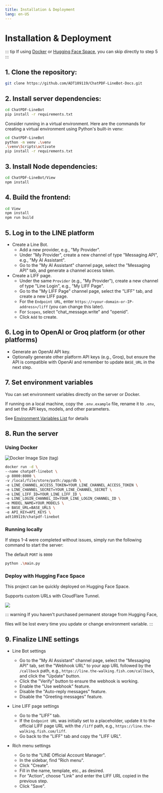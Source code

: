 ```yaml
---
title: Installation & Deployment
lang: en-US
---
```


# Installation & Deployment
::: tip
If using [Docker](#using-docker) or [Hugging Face Space](#deploy-with-hugging-face-space), you can skip directly to step 5
:::

## 1. Clone the repository:
```sh
git clone https://github.com/ADT109119/ChatPDF-LineBot-Docs.git
```

## 2. Install server dependencies:
```sh
cd ChatPDF-LineBot
pip install -r requirements.txt
```

Consider running in a virtual environment. Here are the commands for creating a virtual environment using Python's built-in venv:

```sh
cd ChatPDF-LineBot
python -m venv .\venv
.\venv\Scripts\activate
pip install -r requirements.txt
```

## 3. Install Node dependencies:
```sh
cd ChatPDF-LineBot/View
npm install
```

## 4. Build the frontend:
```sh
cd View
npm install
npm run build
```

## 5. Log in to the LINE platform
   * Create a Line Bot.
      * Add a new provider, e.g., "My Provider".
      * Under "My Provider", create a new channel of type "Messaging API", e.g., "My AI Assistant".
      * Go to the "My AI Assistant" channel page, select the "Messaging API" tab, and generate a channel access token.
   * Create a LIFF page.
      * Under the same `Provider` (e.g., "My Provider"), create a new channel of type "Line Login", e.g., "My LIFF Page".
      * Go to the "My LIFF Page" channel page, select the "LIFF" tab, and create a new LIFF page.
      * For the `Endpoint URL`, enter `https://<your-domain-or-IP-address>/liff` (you can change this later).
      * For `Scopes`, select "chat_message.write" and "openid".
      * Click `Add` to create.

## 6. Log in to OpenAI or Groq platform (or other platforms)
* Generate an OpenAI API key.
* Optionally generate other platform API keys (e.g., Groq), but ensure the API is compatible with OpenAI and remember to update `BASE_URL` in the next step.

## 7. Set environment variables

You can set environment variables directly on the server or Docker.

If running on a local machine, copy the `.env.example` file, rename it to `.env`, and set the API keys, models, and other parameters.

See [Environment Variables List](./configuration.html) for details

## 8. Run the server

### Using Docker

![Docker Image Size (tag)](https://img.shields.io/docker/image-size/adt109119/chatpdf-linebot/latest)

```sh
docker run -d \
--name chatpdf-linebot \
-p 8000:8000 \
-v /local/file/store/path:/app/db \
-e LINE_CHANNEL_ACCESS_TOKEN=YOUR_LINE_CHANNEL_ACCESS_TOKEN \
-e LINE_CHANNEL_SECRET=YOUR_LINE_CHANNEL_SECRET \
-e LINE_LIFF_ID=YOUR_LINE_LIFF_ID \
-e LINE_LOGIN_CHANNEL_ID=YOUR_LINE_LOGIN_CHANNEL_ID \
-e MODEL_NAME=YOUR_MODELS \
-e BASE_URL=BASE_URLS \
-e API_KEY=API_KEYS \
adt109119/chatpdf-linebot
```

### Running locally

If steps 1-4 were completed without issues, simply run the following command to start the server:

The default `PORT` is `8000`

```sh
python .\main.py
```

### Deploy with Hugging Face Space

This project can be quickly deployed on Hugging Face Space.

Supports custom URLs with CloudFlare Tunnel.

[![](https://huggingface.co/datasets/huggingface/badges/resolve/main/deploy-on-spaces-lg-dark.svg)](https://huggingface.co/spaces/ADT109119/ChatPDF-LineBot?duplicate=true)

::: warning
If you haven't purchased permanent storage from Hugging Face,

files will be lost every time you update or change environment variable.
:::

## 9. Finalize LINE settings
* Line Bot settings
  * Go to the "My AI Assistant" channel page, select the "Messaging API" tab, set the "Webhook URL" to your app URL followed by the `/callback` path, e.g., `https://line.the-walking.fish.com/callback`, and click the "Update" button.
  * Click the "Verify" button to ensure the webhook is working.
  * Enable the "Use webhook" feature.
  * Disable the "Auto-reply messages" feature.
  * Disable the "Greeting messages" feature.

* Line LIFF page settings
  * Go to the "LIFF" tab.
  * If the `Endpoint URL` was initially set to a placeholder, update it to the official LIFF page URL with the `/liff` path, e.g., `https://line.the-walking.fish.com/liff`.
  * Go back to the "LIFF" tab and copy the "LIFF URL".

* Rich menu settings
  * Go to the "LINE Official Account Manager".
  * In the sidebar, find "Rich menu".
  * Click "Create".
  * Fill in the name, template, etc., as desired.
  * For "Action", choose "Link" and enter the LIFF URL copied in the previous step.
  * Click "Save".
